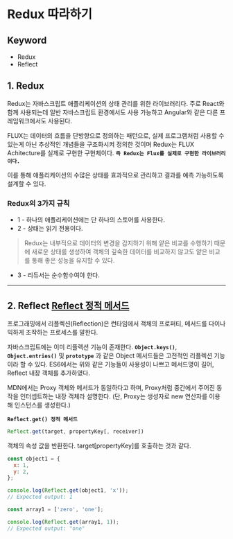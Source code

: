 # Redux 따라하기

## Keyword

- Redux
- Reflect

## 1. Redux

Redux는 자바스크립트 애플리케이션의 상태 관리를 위한 라이브러리다. 주로 React와 함께 사용되는데 일반 자바스크립트 환경에서도 사용 가능하고 Angular와 같은 다른 프레임워크에서도 사용된다.

FLUX는 데이터의 흐름을 단방향으로 정의하는 패턴으로, 실제 프로그램처럼 사용할 수 있는게 아닌 추상적인 개념들을 구조화시켜 정의한 것이며 Redux는 FLUX Achitecture를 실제로 구현한 구현체이다. **`즉 Redux는 Flux를 실제로 구현한 라이브러리이다.`**

이를 통해 애플리케이션의 수많은 상태를 효과적으로 관리하고 결과를 예측 가능하도록 설계할 수 있다.

### Redux의 3가지 규칙

- 1 - 하나의 애플리케이션에는 단 하나의 스토어를 사용한다.
- 2 - 상태는 읽기 전용이다.
  
> Redux는 내부적으로 데이터의 변경을 감지하기 위해 얕은 비교를 수행하기 때문에 새로운 상태를 생성하여 객체의 깊숙한 데이터를 비교하지 않고도 얕은 비교를 통해 좋은 성능을 유지할 수 있다.
> 
- 3 - 리듀서는 순수함수여야 한다.

---

## 2. Reflect [Reflect 정적 메서드](https://developer.mozilla.org/ko/docs/Web/JavaScript/Reference/Global_Objects/Reflect#%EC%A0%95%EC%A0%81_%EB%A9%94%EC%84%9C%EB%93%9C)

프로그래밍에서 리플렉션(Reflection)은 런타임에서 객체의 프로퍼티, 메서드를 다이나믹하게 조작하는 프로세스를 말한다.

자바스크립트에는 이미 리플렉션 기능이 존재한다. **`Object.keys()`**, **`Object.entries()`** 및 **`prototype`** 과 같은 Object 메서드들은 고전적인 리플렉션 기능이라 할 수 있다.
ES6에서는 위와 같은 기능들이 사용성이 나쁘고 메서드명이 길어, Reflect 내장 객체를 추가하였다.

MDN에서는 Proxy 객체와 메서드가 동일하다고 하며, Proxy처럼 중간에서 주어진 동작을 인터셉트하는 내장 객체라 설명한다. (단, Proxy는 생성자로 new 연산자를 이용해 인스턴스를 생성한다.)

**`Reflect.get() 정적 메서드`**

```javascript
Reflect.get(target, propertyKey[, receiver])
```

객체의 속성 값을 반환한다. target[propertyKey]를 호출하는 것과 같다.

```javascript
const object1 = {
  x: 1,
  y: 2,
};

console.log(Reflect.get(object1, 'x'));
// Expected output: 1

const array1 = ['zero', 'one'];

console.log(Reflect.get(array1, 1));
// Expected output: "one"
```

